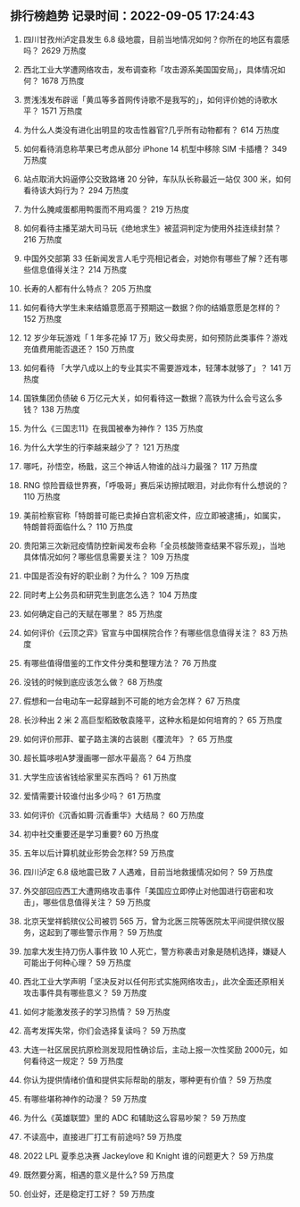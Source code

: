 
## 排行榜趋势 记录时间：2022-09-05 17:24:43
  
  1. 四川甘孜州泸定县发生 6.8 级地震，目前当地情况如何？你所在的地区有震感吗？ 2629 万热度
    
  2. 西北工业大学遭网络攻击，发布调查称「攻击源系美国国安局」，具体情况如何？ 1678 万热度
    
  3. 贾浅浅发布辟谣「黄瓜等多首网传诗歌不是我写的」，如何评价她的诗歌水平？ 1571 万热度
    
  4. 为什么人类没有进化出明显的攻击性器官?几乎所有动物都有？ 614 万热度
    
  5. 如何看待消息称苹果已考虑从部分 iPhone 14 机型中移除 SIM 卡插槽？ 349 万热度
    
  6. 站点取消大妈逼停公交致路堵 20 分钟，车队队长称最近一站仅 300 米，如何看待该大妈行为？ 294 万热度
    
  7. 为什么腌咸蛋都用鸭蛋而不用鸡蛋？ 219 万热度
    
  8. 如何看待主播芜湖大司马玩《绝地求生》被蓝洞判定为使用外挂连续封禁？ 216 万热度
    
  9. 中国外交部第 33 任新闻发言人毛宁亮相记者会，对她你有哪些了解？还有哪些信息值得关注？ 214 万热度
    
  10. 长寿的人都有什么特点？ 205 万热度
    
  11. 如何看待大学生未来结婚意愿高于预期这一数据？你的结婚意愿是怎样的？ 152 万热度
    
  12. 12 岁少年玩游戏「 1 年多花掉 17 万」致父母卖房，如何预防此类事件？游戏充值费用能否退还？ 150 万热度
    
  13. 如何看待 「大学八成以上的专业其实不需要游戏本，轻薄本就够了」？ 141 万热度
    
  14. 国铁集团负债破 6 万亿元大关，如何看待这一数据？高铁为什么会亏这么多钱？ 138 万热度
    
  15. 为什么《三国志11》在我国被奉为神作？ 135 万热度
    
  16. 为什么大学生的行李越来越少了？ 121 万热度
    
  17. 哪吒，孙悟空，杨戬，这三个神话人物谁的战斗力最强？ 117 万热度
    
  18. RNG 惊险晋级世界赛，「呼吸哥」赛后采访擦拭眼泪，对此你有什么想说的？ 110 万热度
    
  19. 美前检察官称「特朗普可能已卖掉白宫机密文件，应立即被逮捕」，如属实，特朗普将面临什么？ 110 万热度
    
  20. 贵阳第三次新冠疫情防控新闻发布会称「全员核酸筛查结果不容乐观」，当地具体情况如何？哪些信息需要关注？ 109 万热度
    
  21. 中国是否没有好的职业剧？为什么？ 109 万热度
    
  22. 同时考上公务员和研究生到底怎么选？ 104 万热度
    
  23. 如何确定自己的天赋在哪里？ 85 万热度
    
  24. 如何评价《云顶之弈》官宣与中国棋院合作？有哪些信息值得关注？ 83 万热度
    
  25. 有哪些值得借鉴的工作文件分类和整理方法？ 76 万热度
    
  26. 没钱的时候到底应该怎么做？ 68 万热度
    
  27. 假想和一台电动车一起穿越到不可能的地方会怎样？ 67 万热度
    
  28. 长沙种出 2 米 2 高巨型稻致敬袁隆平，这种水稻是如何培育的？ 65 万热度
    
  29. 如何评价邢菲、翟子路主演的古装剧《覆流年》？ 65 万热度
    
  30. 超长篇哆啦A梦漫画哪一部水平最高？ 64 万热度
    
  31. 大学生应该省钱给家里买东西吗？ 61 万热度
    
  32. 爱情需要计较谁付出多少吗？ 61 万热度
    
  33. 如何评价《沉香如屑·沉香重华》大结局？ 60 万热度
    
  34. 初中社交重要还是学习重要? 60 万热度
    
  35. 五年以后计算机就业形势会怎样? 59 万热度
    
  36. 四川泸定 6.8 级地震已致 7 人遇难，目前当地救援情况如何？ 59 万热度
    
  37. 外交部回应西工大遭网络攻击事件「美国应立即停止对他国进行窃密和攻击」，哪些信息值得关注？ 59 万热度
    
  38. 北京天堂祥鹤殡仪公司被罚 565 万，曾为北医三院等医院太平间提供殡仪服务，这起到了哪些警示作用？ 59 万热度
    
  39. 加拿大发生持刀伤人事件致 10 人死亡，警方称袭击对象是随机选择，嫌疑人可能出于何种心理？ 59 万热度
    
  40. 西北工业大学声明「坚决反对以任何形式实施网络攻击」，此次全面还原相关攻击事件具有哪些意义？ 59 万热度
    
  41. 如何才能激发孩子的学习热情？ 59 万热度
    
  42. 高考发挥失常，你们会选择复读吗？ 59 万热度
    
  43. 大连一社区居民抗原检测发现阳性确诊后，主动上报一次性奖励 2000元，如何看待这一规定？ 59 万热度
    
  44. 你认为提供情绪价值和提供实际帮助的朋友，哪种更有价值？ 59 万热度
    
  45. 有哪些堪称神作的动漫？ 59 万热度
    
  46. 为什么《英雄联盟》里的 ADC 和辅助这么容易吵架？ 59 万热度
    
  47. 不读高中，直接进厂打工有前途吗? 59 万热度
    
  48. 2022 LPL 夏季总决赛 Jackeylove 和 Knight 谁的问题更大？ 59 万热度
    
  49. 既然要分离，相遇的意义是什么? 59 万热度
    
  50. 创业好，还是稳定打工好？ 59 万热度
    